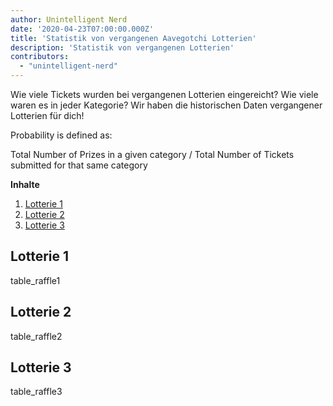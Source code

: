 ```yaml
---
author: Unintelligent Nerd
date: '2020-04-23T07:00:00.000Z'
title: 'Statistik von vergangenen Aavegotchi Lotterien'
description: 'Statistik von vergangenen Lotterien'
contributors:
  - "unintelligent-nerd"
---
```


Wie viele Tickets wurden bei vergangenen Lotterien eingereicht? Wie viele waren es in jeder Kategorie? Wir haben die historischen Daten vergangener Lotterien für dich!

Probability is defined as:

Total Number of Prizes in a given category / Total Number of Tickets submitted for that same category

<div class="contentsBox">

**Inhalte**

<ol>
<li><a href=#raffle-1>Lotterie 1</a></li>
<li><a href=#raffle-2>Lotterie 2</a></li>
<li><a href=#raffle-3>Lotterie 3</a></li>
</ol>

</div>

## Lotterie 1
table_raffle1

## Lotterie 2
table_raffle2

## Lotterie 3
table_raffle3